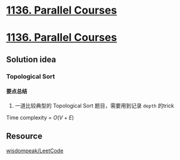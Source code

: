 # [1136. Parallel Courses](https://leetcode.ca/2019-01-09-1136-Parallel-Courses/)
# [1136. Parallel Courses](https://leetcode.com/problems/parallel-courses/description/)

## Solution idea

### Topological Sort

#### 要点总结
1. 一道比较典型的 Topological Sort 题目，需要用到记录 `depth` 的trick

Time complexity = $O(V+E)$

## Resource
[wisdompeak/LeetCode](https://github.com/wisdompeak/LeetCode/blob/master/BFS/1136.Parallel-Courses/1136.Parallel-Courses.cpp)